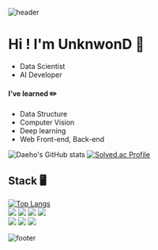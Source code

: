 ![header](https://capsule-render.vercel.app/api?type=waving&animation=twinkling&reversal=true&color=auto&height=300&section=header&text=UnKnwon%20:D&fontSize=80)

# Hi ! I'm UnknwonD 📁
- Data Scientist
- AI Developer

#### I've learned ✏️
- Data Structure 
- Computer Vision
- Deep learning
- Web Front-end, Back-end


![Daeho's GitHub stats](https://github-readme-stats.vercel.app/api?username=UnknwonD&show_icons=true&theme=dracula)
[![Solved.ac Profile](http://mazassumnida.wtf/api/v2/generate_badge?boj=daeho5000)](https://solved.ac/daeho5000/)



## Stack 🖥
[![Top Langs](https://github-readme-stats.vercel.app/api/top-langs/?username=UnknwonD&layout=compact)](https://github.com/anuraghazra/github-readme-stats)
<br/>
![](https://img.shields.io/badge/-React-%2361DAFB?style=flat-square&logo=React&logoColor=white) ![](https://img.shields.io/badge/-JavaScript-F7DF1E?style=flat-square&logo=JavaScript&logoColor=black) ![](https://img.shields.io/badge/-HTML5-E34F26?style=flat-square&logo=HTML5&logoColor=white) ![](https://img.shields.io/badge/-CSS3-1572B6?style=flat-square&logo=CSS3&logoColor=white)
<br/>
![](https://img.shields.io/badge/-Python-3776AB?style=flat-square&logo=Python&logoColor=white) 
![](https://img.shields.io/badge/-Django-092E20?style=flat-square&logo=Django&logoColor=white)
![](https://img.shields.io/badge/-Node.js-339933?style=flat-square&logo=Node.js&logoColor=white)

![footer](https://capsule-render.vercel.app/api?type=waving&&reversal=true&color=auto&section=footer)
